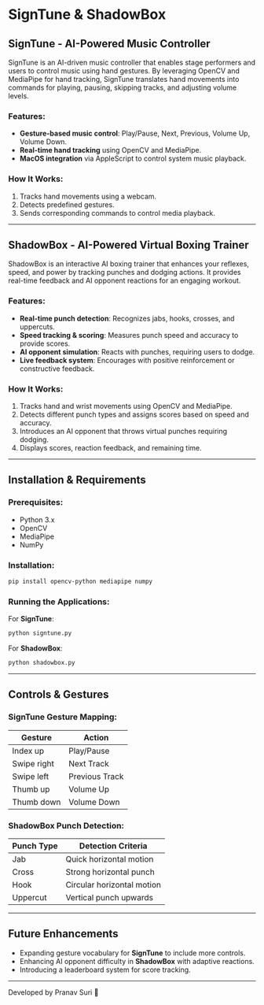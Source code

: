 # SignTune & ShadowBox

## SignTune - AI-Powered Music Controller
SignTune is an AI-driven music controller that enables stage performers and users to control music using hand gestures. By leveraging OpenCV and MediaPipe for hand tracking, SignTune translates hand movements into commands for playing, pausing, skipping tracks, and adjusting volume levels.

### Features:
- **Gesture-based music control**: Play/Pause, Next, Previous, Volume Up, Volume Down.
- **Real-time hand tracking** using OpenCV and MediaPipe.
- **MacOS integration** via AppleScript to control system music playback.

### How It Works:
1. Tracks hand movements using a webcam.
2. Detects predefined gestures.
3. Sends corresponding commands to control media playback.

---

## ShadowBox - AI-Powered Virtual Boxing Trainer
ShadowBox is an interactive AI boxing trainer that enhances your reflexes, speed, and power by tracking punches and dodging actions. It provides real-time feedback and AI opponent reactions for an engaging workout.

### Features:
- **Real-time punch detection**: Recognizes jabs, hooks, crosses, and uppercuts.
- **Speed tracking & scoring**: Measures punch speed and accuracy to provide scores.
- **AI opponent simulation**: Reacts with punches, requiring users to dodge.
- **Live feedback system**: Encourages with positive reinforcement or constructive feedback.

### How It Works:
1. Tracks hand and wrist movements using OpenCV and MediaPipe.
2. Detects different punch types and assigns scores based on speed and accuracy.
3. Introduces an AI opponent that throws virtual punches requiring dodging.
4. Displays scores, reaction feedback, and remaining time.

---

## Installation & Requirements
### Prerequisites:
- Python 3.x
- OpenCV
- MediaPipe
- NumPy

### Installation:
```sh
pip install opencv-python mediapipe numpy
```

### Running the Applications:
For **SignTune**:
```sh
python signtune.py
```

For **ShadowBox**:
```sh
python shadowbox.py
```

---

## Controls & Gestures
### SignTune Gesture Mapping:
| Gesture       | Action        |
|--------------|--------------|
| Index up     | Play/Pause   |
| Swipe right  | Next Track   |
| Swipe left   | Previous Track |
| Thumb up     | Volume Up    |
| Thumb down   | Volume Down  |

### ShadowBox Punch Detection:
| Punch Type  | Detection Criteria |
|------------|--------------------|
| Jab       | Quick horizontal motion |
| Cross     | Strong horizontal punch |
| Hook      | Circular horizontal motion |
| Uppercut  | Vertical punch upwards |

---

## Future Enhancements
- Expanding gesture vocabulary for **SignTune** to include more controls.
- Enhancing AI opponent difficulty in **ShadowBox** with adaptive reactions.
- Introducing a leaderboard system for score tracking.

---

Developed by Pranav Suri 🚀

